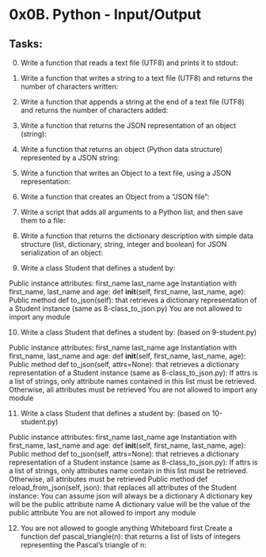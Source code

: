 # 0x0B. Python - Input/Output

## Tasks:

0. Write a function that reads a text file (UTF8) and prints it to stdout:

1. Write a function that writes a string to a text file (UTF8) and returns the number of characters written:

2. Write a function that appends a string at the end of a text file (UTF8) and returns the number of characters added:

3. Write a function that returns the JSON representation of an object (string):

4. Write a function that returns an object (Python data structure) represented by a JSON string:

5. Write a function that writes an Object to a text file, using a JSON representation:

6. Write a function that creates an Object from a “JSON file”:

7. Write a script that adds all arguments to a Python list, and then save them to a file:

8. Write a function that returns the dictionary description with simple data structure (list, dictionary, string, integer and boolean) for JSON serialization of an object:

9. Write a class Student that defines a student by:

Public instance attributes:
first_name
last_name
age
Instantiation with first_name, last_name and age: def __init__(self, first_name, last_name, age):
Public method def to_json(self): that retrieves a dictionary representation of a Student instance (same as 8-class_to_json.py)
You are not allowed to import any module

10. Write a class Student that defines a student by: (based on 9-student.py)

Public instance attributes:
first_name
last_name
age
Instantiation with first_name, last_name and age: def __init__(self, first_name, last_name, age):
Public method def to_json(self, attrs=None): that retrieves a dictionary representation of a Student instance (same as 8-class_to_json.py):
If attrs is a list of strings, only attribute names contained in this list must be retrieved.
Otherwise, all attributes must be retrieved
You are not allowed to import any module

11. Write a class Student that defines a student by: (based on 10-student.py)

Public instance attributes:
first_name
last_name
age
Instantiation with first_name, last_name and age: def __init__(self, first_name, last_name, age):
Public method def to_json(self, attrs=None): that retrieves a dictionary representation of a Student instance (same as 8-class_to_json.py):
If attrs is a list of strings, only attributes name contain in this list must be retrieved.
Otherwise, all attributes must be retrieved
Public method def reload_from_json(self, json): that replaces all attributes of the Student instance:
You can assume json will always be a dictionary
A dictionary key will be the public attribute name
A dictionary value will be the value of the public attribute
You are not allowed to import any module

12. You are not allowed to google anything
Whiteboard first
Create a function def pascal_triangle(n): that returns a list of lists of integers representing the Pascal’s triangle of n: